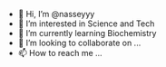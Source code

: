 - 👋 Hi, I’m @nasseyyy
- 👀 I’m interested in Science and Tech
- 🌱 I’m currently learning Biochemistry 
- 💞️ I’m looking to collaborate on ...
- 📫 How to reach me ...

<!---
nasseyyy/nasseyyy is a ✨ special ✨ repository because its `README.md` (this file) appears on your GitHub profile.
You can click the Preview link to take a look at your changes.
--->
